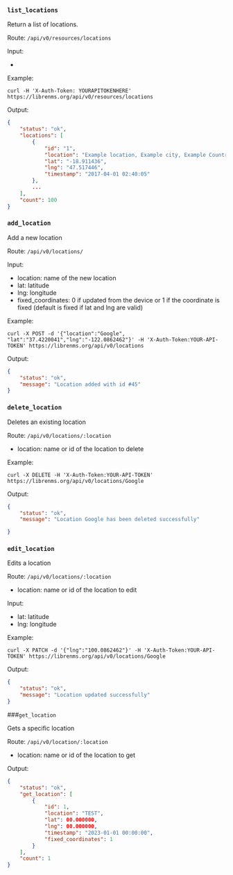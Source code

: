 ### `list_locations`

Return a list of locations.

Route: `/api/v0/resources/locations`

Input:

-

Example:

```curl
curl -H 'X-Auth-Token: YOURAPITOKENHERE' https://librenms.org/api/v0/resources/locations
```

Output:

```json
{
    "status": "ok",
    "locations": [
        {
            "id": "1",
            "location": "Example location, Example city, Example Country",
            "lat": "-18.911436",
            "lng": "47.517446",
            "timestamp": "2017-04-01 02:40:05"
        },
        ...
    ],
    "count": 100
}
```

### `add_location`

Add a new location

Route: `/api/v0/locations/`

Input:

- location: name of the new location
- lat: latitude
- lng: longitude
- fixed_coordinates: 0 if updated from the device or 1 if the coordinate is fixed (default is fixed if lat and lng are valid)

Example:

```curl
curl -X POST -d '{"location":"Google", "lat":"37.4220041","lng":"-122.0862462"}' -H 'X-Auth-Token:YOUR-API-TOKEN' https://librenms.org/api/v0/locations
```

Output:

```json
{
    "status": "ok",
    "message": "Location added with id #45"
}
```

### `delete_location`

Deletes an existing location

Route: `/api/v0/locations/:location`

- location: name or id of the location to delete

Example:

```curl
curl -X DELETE -H 'X-Auth-Token:YOUR-API-TOKEN' https://librenms.org/api/v0/locations/Google
```

Output:

```json
{
    "status": "ok",
    "message": "Location Google has been deleted successfully"

}
```

### `edit_location`

Edits a location

Route: `/api/v0/locations/:location`

- location: name or id of the location to edit

Input:

- lat: latitude
- lng: longitude

Example:

```curl
curl -X PATCH -d '{"lng":"100.0862462"}' -H 'X-Auth-Token:YOUR-API-TOKEN' https://librenms.org/api/v0/locations/Google
```

Output:

```json
{
    "status": "ok",
    "message": "Location updated successfully"
}
```

###`get_location`

Gets a specific location

Route: `/api/v0/location/:location`

- location: name or id of the location to get

Output:

```json
{
    "status": "ok",
    "get_location": [
        {
            "id": 1,
            "location": "TEST",
            "lat": 00.000000,
            "lng": 00.000000,
            "timestamp": "2023-01-01 00:00:00",
            "fixed_coordinates": 1
        }
    ],
    "count": 1
}
```
